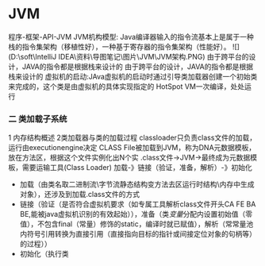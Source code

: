 # JVM
程序-框架-API-JVM
JVM机构模型: Java编译器输入的指令流基本上是属于一种栈的指令集架构（移植性好），一种基于寄存器的指令集架构（性能好）。
![](D:\soft\IntelliJ IDEA\资料\导图笔记\图片\JVM\JVM架构.PNG)
由于跨平台的设计，JAVA的指令都是根据栈来设计的
由于跨平台的设计，JAVA的指令都是根据栈来设计的
虚拟机的启动:JAva虚拟机的启动时通过引导类加载器创建一个初始类来完成的，这个类是由虚拟机的具体实现指定的
HotSpot VM一次编译，处处运行
### 二 类加载子系统
1 内存结构概述
2类加载器与类的加载过程
classloader只负责class文件的加载，运行由executionengine决定
CLASS File被加载到JVM，称为DNA元数据模板，放在方法区，根据这个文件实例化出N个实
.class文件->JVM->最终成为元数据模板，需要运输工具(Class Loader)
加载-》链接（验证，准备，解析）-》初始化
- 加载（由类名取二进制流\字节流静态结构变方法去区运行时结构\内存中生成对象），还涉及到加载.class文件的方式
- 链接（验证（是否符合虚拟机要求（如专属工具解析class文件开头CA FE BA BE,能被java虚拟机识别的有效起始）），准备（类*变量*分配内设置初始值（零值），不包含final（常量）修饰的static，编译时就已赋值），解析（常常量池内符号引用转换为直接引用（直接指向目标的指针或间接定位对象的句柄等）的过程））
- 初始化（执行类

